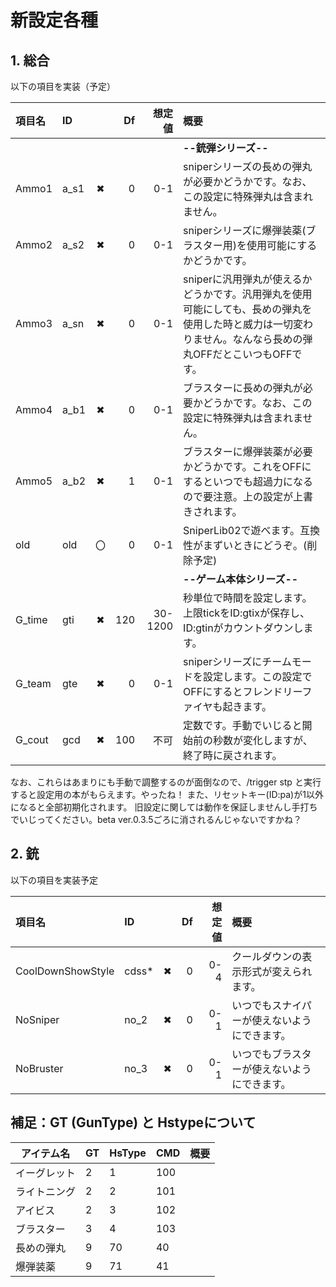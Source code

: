 # 新設定各種

## 1. 総合
以下の項目を実装（予定）

|項目名|ID||Df|想定値|概要|
|:---|:---|:-:|-----:|------:|:---|
||||||**--銃弾シリーズ--**|
|Ammo1|a_s1|✖|0|0-1|sniperシリーズの長めの弾丸が必要かどうかです。なお、この設定に特殊弾丸は含まれません。|
|Ammo2|a_s2|✖|0|0-1|sniperシリーズに爆弾装薬(ブラスター用)を使用可能にするかどうかです。|
|Ammo3|a_sn|✖|0|0-1|sniperに汎用弾丸が使えるかどうかです。汎用弾丸を使用可能にしても、長めの弾丸を使用した時と威力は一切変わりません。なんなら長めの弾丸OFFだとこいつもOFFです。|
|Ammo4|a_b1|✖|0|0-1|ブラスターに長めの弾丸が必要かどうかです。なお、この設定に特殊弾丸は含まれません。|
|Ammo5|a_b2|✖|1|0-1|ブラスターに爆弾装薬が必要かどうかです。これをOFFにするといつでも超過力になるので要注意。上の設定が上書きされます。|
|old|old|〇|0|0-1|SniperLib02で遊べます。互換性がまずいときにどうぞ。(削除予定)|
||||||**--ゲーム本体シリーズ--**|
|G_time|gti|✖|120|30-1200|秒単位で時間を設定します。上限tickをID:gtixが保存し、ID:gtinがカウントダウンします。|
|G_team|gte|✖|0|0-1|sniperシリーズにチームモードを設定します。この設定でOFFにするとフレンドリーファイヤも起きます。|
|G_cout|gcd|✖|100|不可|定数です。手動でいじると開始前の秒数が変化しますが、終了時に戻されます。|

なお、これらはあまりにも手動で調整するのが面倒なので、/trigger stp と実行すると設定用の本がもらえます。やったね！
また、リセットキー(ID:pa)が1以外になると全部初期化されます。
旧設定に関しては動作を保証しませんし手打ちでいじってください。beta ver.0.3.5ごろに消されるんじゃないですかね？


## 2. 銃
以下の項目を実装予定

|項目名|ID||Df|想定値|概要|
|:---|:---|:-:|--:|--:|:--|
|CoolDownShowStyle|cdss*|✖|0|0-4|クールダウンの表示形式が変えられます。|
|NoSniper|no_2|✖|0|0-1|いつでもスナイパーが使えないようにできます。|
|NoBruster|no_3|✖|0|0-1|いつでもブラスターが使えないようにできます。|

## 補足：GT (GunType) と Hstypeについて
|アイテム名|GT|HsType|CMD|概要|
|-|-|-|-|-|
|イーグレット|2|1|100||
|ライトニング|2|2|101||
|アイビス|2|3|102||
|ブラスター|3|4|103||
|長めの弾丸|9|70|40||
|爆弾装薬|9|71|41||